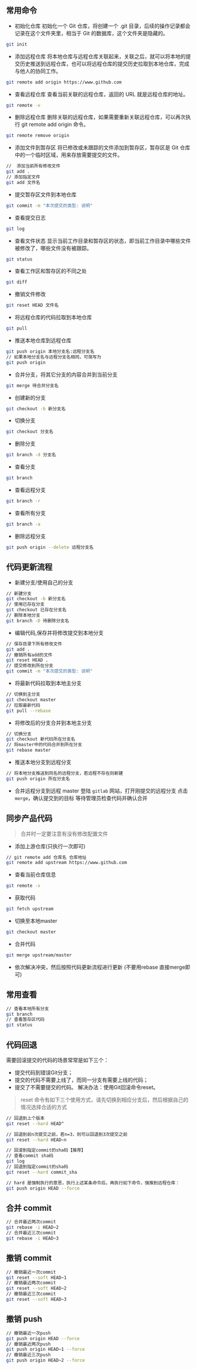 ## 常用命令
- 初始化仓库
初始化一个 Git 仓库，将创建一个 .git 目录，后续的操作记录都会记录在这个文件夹里，相当于 Git 的数据库，这个文件夹是隐藏的。
```bash
git init
```
- 添加远程仓库
将本地仓库与远程仓库关联起来，关联之后，就可以将本地的提交历史推送到远程仓库，也可以将远程仓库的提交历史拉取到本地仓库，完成与他人的协同工作。
```bash
git remote add origin https://www.github.com
```
- 查看远程仓库
查看当前关联的远程仓库，返回的 URL 就是远程仓库的地址。
```bash
git remote -v
```
- 删除远程仓库
删除关联的远程仓库，如果需要重新关联远程仓库，可以再次执行 git remote add origin 命令。
```bash
git remote remove origin
```
- 添加文件到暂存区
将已修改或未跟踪的文件添加到暂存区，暂存区是 Git 仓库中的一个临时区域，用来存放需要提交的文件。
```bash
//  添加当前所有修改文件
git add . 
// 添加指定文件
git add 文件名 
```
- 提交暂存区文件到本地仓库
```bash
git commit -m "本次提交的类型: 说明"
```
- 查看提交日志
```bash
git log
```
- 查看文件状态
显示当前工作目录和暂存区的状态，即当前工作目录中哪些文件被修改了，哪些文件没有被跟踪。
```bash
git status
```
- 查看工作区和暂存区的不同之处
```bash
git diff
```
- 撤销文件修改
```bash
git reset HEAD 文件名
```
- 将远程仓库的代码拉取到本地仓库
```bash
git pull 
```
- 推送本地仓库到远程仓库
```bash
git push origin 本地分支名:远程分支名
// 如果本地分支名与远程分支名相同，可简写为
git push origin
```
- 合并分支，将其它分支的内容合并到当前分支
```bash
git merge 待合并分支名
```
- 创建新的分支
```bash
git checkout -b 新分支名
```
- 切换分支
```bash
git checkout 分支名
```
- 删除分支
```bash
git branch -d 分支名
```
- 查看分支
```bash
git branch
```
- 查看远程分支
```bash
git branch -r
```
- 查看所有分支
```bash
git branch -a
```
- 删除远程分支
```bash
git push origin --delete 远程分支名
```


## 代码更新流程
- 新建分支/使用自己的分支
```bash
// 新建分支
git checkout -b 新分支名
// 使用已存在分支
git checkout 已存在分支名 
// 删除本地分支
git branch -D 待删除分支名 
```
- 编辑代码,保存并将修改提交到本地分支
```bash
// 保存目录下所有修改文件
git add . 
// 撤销所有add的文件
git reset HEAD . 
// 提交修改到所在分支
git commit -m "本次提交的类型: 说明" 
```
- 将最新代码拉取到本地主分支
```bash
// 切换到主分支
git checkout master 
// 拉取最新代码
git pull --rebase 
```
- 将修改后的分支合并到本地主分支
```bash
// 切换分支
git checkout 新代码所在分支名 
// 将master中的代码合并到所在分支
git rebase master 
```
- 推送本地分支到远程分支
```bash
// 将本地分支推送到同名的远程分支，若远程不存在则新建
git push origin 所在分支名 
```
- 合并远程分支到远程 master
    登陆 `gitlab` 网站，打开刚提交的远程分支
    点击 `merge`，确认提交到的目标
    等待管理员检查代码并确认合并
## 同步产品代码
> 合并时一定要注意有没有修改配置文件

- 添加上游仓库(只执行一次即可) 
```bash
// git remote add 仓库名 仓库地址 
git remote add upstream https://www.github.com
```
- 查看当前仓库信息
```bash
git remote -v
```
- 获取代码
```bash
git fetch upstream
```
- 切换至本地master
```bash
git checkout master
```
- 合并代码 
```bash
git merge upstream/master
```
- 依次解决冲突，然后按照代码更新流程进行更新 (不要用rebase 直接merge即可)

## 常用查看
```bash
// 查看本地所有分支
git branch 
// 查看暂存区代码
git status 
```

## 代码回退
需要回滚提交的代码的场景常常是如下三个：

- 提交代码到错误Git分支；
- 提交的代码不需要上线了，而同一分支有需要上线的代码；
- 提交了不需要提交的代码。
解决办法：使用Git回滚命令reset。
> reset 命令有如下三个使用方式，请先切换到相应分支后，然后根据自己的情况选择合适的方式
```bash
// 回退到上个版本
git reset --hard HEAD^  

// 回退到前n次提交之前，若n=3，则可以回退到3次提交之前
git reset --hard HEAD~n

// 回滚到指定commit的sha码【推荐】
// 查看commit sha码
git log 
// 回退到指定commit的sha码
git reset --hard commit_sha 

// hard 是强制执行的意思，执行上述某条命令后，再执行如下命令，强推到远程仓库：
git push origin HEAD --force
```
## 合并 commit
```bash
// 合并最近两次commit
git rebase -i HEAD~2
// 合并最近三次commit
git rebase -i HEAD~3
```

## 撤销 commit
```bash
// 撤销最近一次commit
git reset --soft HEAD~1
// 撤销最近两次commit
git reset --soft HEAD~2
// 撤销最近三次commit
git reset --soft HEAD~3
```
    
## 撤销 push
```bash
// 撤销最近一次push
git push origin HEAD --force
// 撤销最近两次push
git push origin HEAD~1 --force
// 撤销最近三次push
git push origin HEAD~2 --force
```

<!-- ## 版本管理 -->

<!-- ## 分支管理 -->

<!-- ## 问题备忘
- 为什么用rebase而不用merge?
    * 虽然merge更加的简单，但是merge会造成合并路线的混乱、不够简洁。rebase可以让线路保持单一，更方便查看。其实是项目要求所致
- 为什么要将最新代码拉取到本地？
    * 保证代码的统一，而且git要求这么做，如果你push的代码的基础不是最新版本，git就会拒绝你的提交请求。
- 我在rebase过程中出现了冲突如何解决？
    * 查看冲突并解决冲突（一般都是两人修改了同一处代码）
    * add . 添加修改后的文件(无需commit)
    * git rebase --continue 继续执行rebase
- 为什么不直接把本地分支推送到远程master?
    * 在gitlab中远程master默认受保护，拒绝进行跨分支提交。
- 从远程分支合并到远程master的时候有必要检查目标么？
    * 很有必要，不然合并到了其他master会有人骂你。(*^▽^*) -->